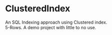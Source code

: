 # ClusteredIndex
An SQL Indexing approach using Clustered index.<br>
5-Rows. A demo project with little to no use.
